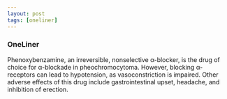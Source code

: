 ```yaml
---
layout: post
tags: [oneliner]
---
```



### OneLiner

Phenoxybenzamine, an irreversible, nonselective α-blocker, is the drug of choice for α-blockade in pheochromocytoma. However, blocking α-receptors can lead to hypotension, as vasoconstriction is impaired. Other adverse effects of this drug include gastrointestinal upset, headache, and inhibition of erection.
